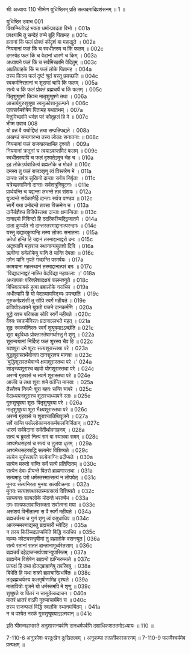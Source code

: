 श्रीः
अध्यायः 110
भीष्मेण युधिष्ठिरम् प्रति सत्यदमादिप्रशंसनम् ॥ 1 ॥

युधिष्ठिर उवाच 	001  
विस्रम्भितोऽहं भवता धर्मान्प्रवदता विभो ।	001a  
प्रवक्ष्यामि तु सन्देहं तन्मे ब्रूहि पितामह ॥	001c  
व्रतानां किं फलं प्रोक्तं कीदृशं वा महाद्युते ।	002a  
नियमानां फलं किं च स्वधीतस्य च किं फलम् ॥	002c  
दमस्येह फलं किं च वेदानां धारणे च किम् ।	003a  
अध्यापने फलं किं च सर्वमिच्छामि वेदितुम् ॥	003c  
अप्रतिग्राहके किं च फलं लोके पितामह ।	004a  
तस्य किञ्च फलं दृष्टं श्रुतं यस्तु प्रयच्छति ॥	004c  
स्वकर्मनिरतानां च शूराणां चापि किं फलम् ।	005a  
सत्ये च किं फलं प्रोक्तं ब्रह्मचर्ये च किं फलम् ।	005c  
पितृशुश्रूषणे किञ्च मातृशुश्रूषणे तथा ।	006a  
आचार्यगुरुशुश्रूषा स्वनुक्रोशानुकम्पने ॥	006c  
एतत्सर्वमशेषेण पितामह यथातथम् ।	007a  
वेत्तुमिच्छामि धर्मज्ञ परं कौतूहलं हि मे ॥	007c  
भीष्म उवाच 	008  
यो व्रतं वै यथोद्दिष्टं तथा सम्प्रतिपद्यते ।	008a  
अखण्डं सम्यगारभ्य तस्य लोकाः सनातनाः ॥	008c  
नियमानां फलं राजन्प्रत्यक्षमिह दृश्यते ।	009a  
नियमानां क्रतूनां च त्वयाऽवाप्तमिदं फलम् ॥	009c  
स्वधीतस्यापि च फलं दृश्यतेऽमुत्र चेह च ।	010a  
इह लोकेऽर्थवान्नित्यं ब्रह्मलोके च मोदते ॥	010c  
दमस्य तु फलं राजञ्शृणु त्वं विस्तरेण मे ।	011a  
दान्ताः सर्वत्र सुखिनो दान्ताः सर्वत्र निर्वृताः ।	011c  
यत्रेच्छागामिनो दान्ताः सर्वशत्रुनिषूदनाः ॥	011e  
प्रार्थयन्ति च यद्दान्ता लभन्ते तन्न संशयः ।	012a  
युज्यन्ते सर्वकामैर्हि दान्ताः सर्वत्र पाण्डव ॥	012c  
स्वर्गे यथा प्रमोदन्ते तपसा विक्रमेण च ।	013a  
दानैर्यज्ञैश्च विविधैस्तथा दान्ताः क्षमान्विताः ॥	013c  
दानाद्दमो विशिष्टो हि ददत्किञ्चिद्द्विजातये ।	014a  
दाता कुप्यति नो दान्तस्तस्माद्दानात्परन्दमः ॥	014c  
यस्तु दद्यादकुप्यन्हि तस्य लोकाः सनातनाः ।	015a  
क्रोधो हन्ति हि यद्दानं तस्माद्दानाद्वरो दमः ॥	015c  
अदृश्यानि महाराज स्थानान्ययुतशो दिवि ।	016a  
ऋषीणां सर्वलोकेषु यानि ते यान्ति देवताः ॥	016c  
दमेन यानि नृपते गच्छन्ति परमर्षयः ।	017a  
कामयाना महत्स्थानं तस्माद्दानात्परं दमः ॥	017c  
'विद्यादानाद्वरं नास्ति वेदविद्या महाफलाः ।'	018a  
अध्यापकः परिक्लेशादक्षयं फलमश्नुते ॥	018c  
विधिवत्पावकं हुत्वा ब्रह्मलोके नराधिप ।	019a  
अधीत्यापि हि यो वेदान्न्यायविद्भ्यः प्रयच्छति ।	019c  
गुरुकर्मप्रशंसी तु सोपि स्वर्गे महीयते ॥	019e  
क्षत्रियोऽध्ययने युक्तो यजने दानकर्मणि ।	020a  
युद्धे यश्च परित्राता सोपि स्वर्गे महीयते ॥	020c  
वैश्यः स्वकर्मनिरतः प्रदानाल्लभते महत् ।	021a  
शूद्रः स्वकर्मनिरतः स्वर्गं शुश्रूषयाऽऽर्च्छति ॥	021c  
शूरा बहुविधाः प्रोक्तास्तेषामर्थास्तु मे शृणु ।	022a  
शूरान्वयानां निर्दिष्टं फलं शूरस्य चैव हि ॥	022c  
यज्ञशूरा दमे शूराः सत्यशूरास्तथा परे ।	023a  
युद्धशूरास्तथैवोक्ता दानशूराश्च मानवाः ॥	023c  
'बुद्धिशूरास्तथैवान्ये क्षमाशूरास्तथा परे ।'	024a  
साङ्ख्यशूराश्च बहवो योगशूरास्तथा परे ।	024c  
अरण्ये गृहवासे च त्यागे शूरास्तथा परे ॥	024e  
आर्जवे च तथा शूराः शमे वर्तन्ति मानवाः ।	025a  
तैस्तैश्च नियमैः शूरा बहवः सन्ति चापरे ।	025c  
वेदाध्ययनशूराश्च शूराश्चाध्यापने रताः ॥	025e  
गुरुशुश्रूषया शूराः पितृशुश्रूषया परे ।	026a  
मातृशुश्रूषया शूरा भैक्ष्यशूरास्तथा परे ॥	026c  
अरण्ये गृहवासे च शूराश्चातिथिपूजने ।	027a  
सर्वे यान्ति पराँल्लोकान्स्वकर्मफलनिर्जितान् ॥	027c  
धारणं सर्ववेदानां सर्वतीर्थावगाहनम् ।	028a  
सत्यं च ब्रुवतो नित्यं समं वा स्यान्नवा समम् ॥	028c  
अश्वमेधसहस्रं च सत्यं च तुलया धृतम् ।	029a  
अश्वमेधसहस्राद्धि सत्यमेव विशिष्यते ॥	029c  
सत्येन सूर्यस्तपति सत्येनाग्निः प्रदीप्यते ।	030a  
सत्येन मरुतो वान्ति सर्वं सत्ये प्रतिष्ठितम् ॥	030c  
सत्येन देवाः प्रीयन्ते पितरो ब्राह्मणास्तथा ।	031a  
सत्यमाहुः परो धर्मस्तस्मात्सत्यं न लोपयेत् ॥	031c  
मुनयः सत्यनिरता मुनयः सत्यविक्रमाः ।	032a  
मुनयः सत्यशपथास्तस्मात्सत्यं विशिष्यते ॥	032c  
सत्यवन्तः सत्यलोके मोदन्ते भरतर्षभ ।	033a  
दमः सत्यफलावाप्तिरुक्ता सर्वात्मना मया ॥	033c  
असंशयं विनीतात्मा स वै स्वर्गे महीयते ।	034a  
ब्रह्मचर्यस्य च गुणं शृणु त्वं वसुधाधिप ॥	034c  
आजन्ममरणाद्यस्तु ब्रह्मचारी भवेदिह ।	035a  
न तस्य किञ्चिदप्राप्यमिति विद्धि नराधिप ॥	035c  
बह्व्यः कोट्यस्त्वृषीणां तु ब्रह्मलोके वसन्त्युत |	036a  
सत्ये रतानां सततं दान्तानामूर्ध्वरेतसाम् ॥	036c  
ब्रह्मचर्यं दहेद्राजन्सर्वपापान्युपासितम् ।	037a  
ब्राह्मणेन विशेषेण ब्राह्मणो ह्यग्निरुच्यते ॥	037c  
प्रत्यक्षं हि तथा ह्येतद्ब्राह्मणेषु तपस्विषु ।	038a  
बिभेति हि यथा शक्रो ब्रह्मचारिप्रधर्षितः ॥	038c  
तद्ब्रह्मचर्यस्य फलमृषीणामिह दृश्यते ।	039a  
मातापित्रोः पूजने यो धर्मस्तमपि मे शृणु ॥	039c  
शुश्रूषते यः पितरं न चासूयेत्कदाचन ।	040a  
मातरं भ्रातरं वाऽपि गुरुमाचार्यमेव च ॥	040c  
तस्य राजन्फलं विद्धि स्वर्लोके स्थानमर्चितम् ।	041a  
न च पश्येत नरकं गुरुशुश्रूषयाऽऽत्मवान् ॥ 	041c  

इति श्रीमन्महाभारते अनुशासनपर्वणि दानधर्मपर्वणि दशाधिकशततमोऽध्यायः ॥ 110 ॥

7-110-6 अनुक्रोशः परदुःखेन दुःखितत्वम् । अनुकम्पा तत्प्रतीकारकरणम् ॥ 7-110-9 फलमैश्वर्यमेव प्रत्यक्षम् ॥
